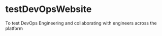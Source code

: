 # testDevOpsWebsite
To test DevOps Engineering and collaborating with engineers across the platform
